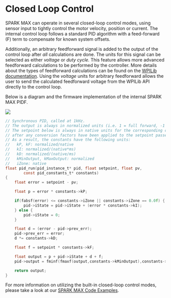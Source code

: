 # Closed Loop Control

SPARK MAX can operate in several closed-loop control modes, using sensor input to tightly control the motor velocity, position or current. The internal control loop follows a standard PID algorithm with a feed-forward \(F\) term to compensate for known system offsets.

Additionally, an arbitrary feedforward signal is added to the output of the control loop after _all_ calculations are done. The units for this signal can be selected as either _voltage_ or _duty cycle._ This feature allows more advanced feedforward calculations to be performed by the controller. More details about the types of feedforward calculations can be found on the [WPILib documentation](https://docs.wpilib.org/en/stable/docs/software/advanced-control/controllers/feedforward.html). Using the _voltage_ units for arbitrary feedforward allows the user to send the calculated feedforward voltage from the WPILib API directly to the control loop.

Below is a diagram and the firmware implementation of the internal SPARK MAX PIDF.

![](https://cdn11.bigcommerce.com/s-t3eo8vwp22/product_images/uploaded_images/pidfdiagram2.png)

```c
// Synchronous PID, called at 1kHz.
// The output is always in normalized units (i.e. 1 = full forward, -1 = full reverse).
// The setpoint below is always in native units for the corresponding control method (e.g. rotations, RPM, Amps, Volts),
// after any conversion factors have been applied to the setpoint passed to setReference().
// As a result, the constants have the following units:
//   kP, kF: normalized/native
//   kI: normalized/(native*ms)
//   kD: normalized/(native/ms)
//   kMinOutput, kMaxOutput: normalized
//   iZone: native
float pid_run(pid_instance_t* pid, float setpoint, float pv,
        const pid_constants_t* constants)
{
    float error = setpoint - pv;

    float p = error * constants->kP;

    if(fabsf(error) <= constants->iZone || constants->iZone == 0.0f) {
        pid->iState = pid->iState + (error * constants->kI);
    } else {
        pid->iState = 0;
    }

    float d = (error - pid->prev_err);
    pid->prev_err = error;
    d *= constants->kD;

    float f = setpoint * constants->kF;

    float output = p + pid->iState + d + f;
    pid->output = fminf(fmaxf(output,constants->kMinOutput),constants->kMaxOutput);

    return output;
}
```

For more information on utilizing the built-in closed-loop control modes, please take a look at our [SPARK MAX Code Examples](../software-resources/spark-max-code-examples.md).

